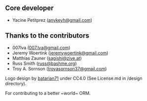 ## Core developer

- Yacine Petitprez (anykeyh@gmail.com)

## Thanks to the contributors

- 007lva (007.lva@gmail.com)
- Jeremy Woertink (jeremywoertink@gmail.com)
- Matthias Zauner (sagishi@zive.at)
- Russ Smith (russ@bashme.org)
- Troy A. Sornson (troyasornson37@gmail.com)

Logo design by [batarian71](https://github.com/batarian71) under CC4.0 (See License.md in /design directory).

For contributing to a better ~world~ ORM.
